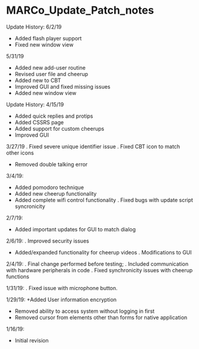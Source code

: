 # MARCo_Update_Patch_notes

Update History:
6/2/19
+ Added flash player support
+ Fixed new window view

5/31/19
+ Added new add-user routine
+ Revised user file and cheerup
+ Added new to CBT
+ Improved GUI and fixed missing issues
+ Added new window view


Update History:
4/15/19
+ Added quick replies and protips
+ Added CSSRS page
+ Added support for custom cheerups
+ Improved GUI



3/27/19
. Fixed severe unique identifier issue
. Fixed CBT icon to match other icons
- Removed double talking error

3/4/19:
+ Added pomodoro technique
+ Added new cheerup functionality
+ Added complete wifi control functionality
. Fixed bugs with update script syncronicity

2/7/19:
+ Added important updates for GUI to match dialog

2/6/19:
. Improved security issues
+ Added/expanded functionality for cheerup videos
. Modifications to GUI

2/4/19:
. Final change performed before testing;
. Included communication with hardware peripherals in code
. Fixed synchronicity issues with cheerup functions

1/31/19: 
. Fixed issue with microphone button.

1/29/19:
+Added User information encryption
- Removed ability to access system without logging in first
- Removed cursor from elements other than forms for native application

1/16/19:
+ Initial revision


